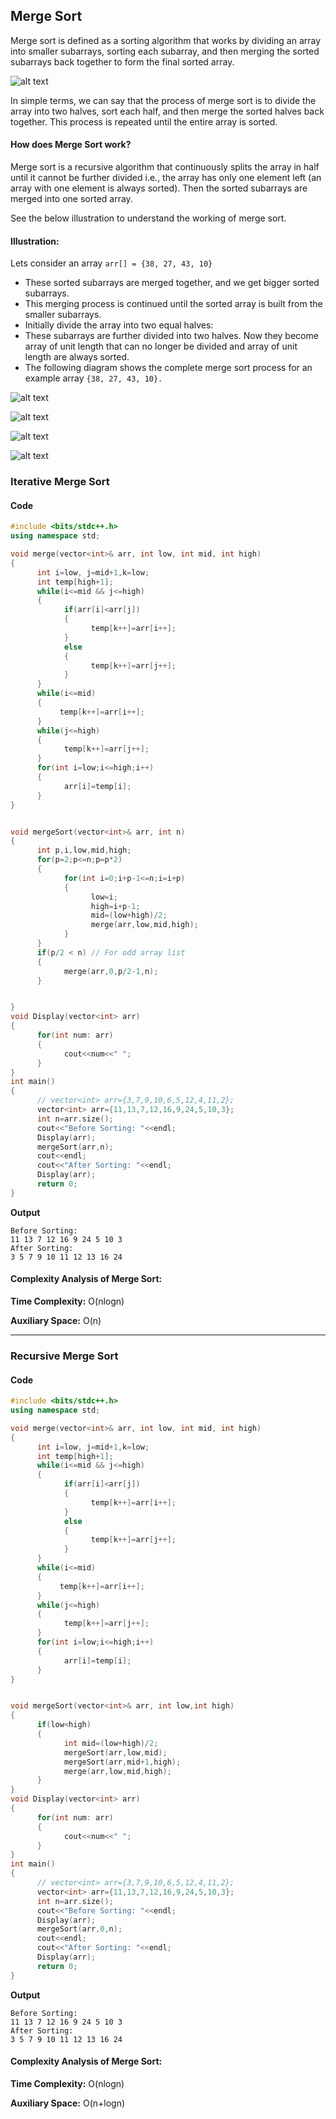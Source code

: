 ## Merge Sort

Merge sort is defined as a sorting algorithm that works by dividing an array into smaller subarrays, sorting each subarray, and then merging the sorted subarrays back together to form the final sorted array.


![alt text](../Image/Merge_Sort_1.png)

In simple terms, we can say that the process of merge sort is to divide the array into two halves, sort each half, and then merge the sorted halves back together. This process is repeated until the entire array is sorted.


#### How does Merge Sort work?
Merge sort is a recursive algorithm that continuously splits the array in half until it cannot be further divided i.e., the array has only one element left (an array with one element is always sorted). Then the sorted subarrays are merged into one sorted array.

See the below illustration to understand the working of merge sort.


#### Illustration:

Lets consider an array `arr[] = {38, 27, 43, 10}`

* These sorted subarrays are merged together, and we get bigger sorted subarrays.
* This merging process is continued until the sorted array is built from the smaller subarrays.
* Initially divide the array into two equal halves:
* These subarrays are further divided into two halves. Now they become array of unit length that can no longer be divided and array of unit length are always sorted.
* The following diagram shows the complete merge sort process for an example array `{38, 27, 43, 10}.` 

![alt text](../Image/Merge_Sort_2.png)

![alt text](../Image/Merge_Sort_3.png)

![alt text](../Image/Merge_Sort_4.png)

![alt text](../Image/Merge_Sort_5.png)


### Iterative Merge Sort

#### Code
```cpp
#include <bits/stdc++.h>
using namespace std;

void merge(vector<int>& arr, int low, int mid, int high) 
{
      int i=low, j=mid+1,k=low;
      int temp[high+1];
      while(i<=mid && j<=high)
      {
            if(arr[i]<arr[j])
            {
                  temp[k++]=arr[i++];
            }
            else
            {
                  temp[k++]=arr[j++];
            }
      }
      while(i<=mid)
      {
           temp[k++]=arr[i++]; 
      }
      while(j<=high)
      {
            temp[k++]=arr[j++];
      }
      for(int i=low;i<=high;i++)
      {
            arr[i]=temp[i];
      }
}


void mergeSort(vector<int>& arr, int n) 
{
      int p,i,low,mid,high;
      for(p=2;p<=n;p=p*2)
      {
            for(int i=0;i+p-1<=n;i=i+p)
            {
                  low=i;
                  high=i+p-1;
                  mid=(low+high)/2;
                  merge(arr,low,mid,high);
            }
      }
      if(p/2 < n) // For odd array list
      {
            merge(arr,0,p/2-1,n);
      }


}
void Display(vector<int> arr)
{
      for(int num: arr)
      {
            cout<<num<<" ";
      }
}
int main()
{
      // vector<int> arr={3,7,9,10,6,5,12,4,11,2};
      vector<int> arr={11,13,7,12,16,9,24,5,10,3};
      int n=arr.size();
      cout<<"Before Sorting: "<<endl;
      Display(arr);
      mergeSort(arr,n);
      cout<<endl;
      cout<<"After Sorting: "<<endl;
      Display(arr);
      return 0;
}
```

**Output**
``` 
Before Sorting: 
11 13 7 12 16 9 24 5 10 3 
After Sorting: 
3 5 7 9 10 11 12 13 16 24 
```



#### Complexity Analysis of Merge Sort:

**Time Complexity:** O(nlogn)

**Auxiliary Space:** O(n)



****

### Recursive Merge Sort

#### Code
```cpp
#include <bits/stdc++.h>
using namespace std;

void merge(vector<int>& arr, int low, int mid, int high) 
{
      int i=low, j=mid+1,k=low;
      int temp[high+1];
      while(i<=mid && j<=high)
      {
            if(arr[i]<arr[j])
            {
                  temp[k++]=arr[i++];
            }
            else
            {
                  temp[k++]=arr[j++];
            }
      }
      while(i<=mid)
      {
           temp[k++]=arr[i++]; 
      }
      while(j<=high)
      {
            temp[k++]=arr[j++];
      }
      for(int i=low;i<=high;i++)
      {
            arr[i]=temp[i];
      }
}


void mergeSort(vector<int>& arr, int low,int high) 
{
      if(low<high)
      {
            int mid=(low+high)/2;
            mergeSort(arr,low,mid);
            mergeSort(arr,mid+1,high);
            merge(arr,low,mid,high);
      }
}
void Display(vector<int> arr)
{
      for(int num: arr)
      {
            cout<<num<<" ";
      }
}
int main()
{
      // vector<int> arr={3,7,9,10,6,5,12,4,11,2};
      vector<int> arr={11,13,7,12,16,9,24,5,10,3};
      int n=arr.size();
      cout<<"Before Sorting: "<<endl;
      Display(arr);
      mergeSort(arr,0,n);
      cout<<endl;
      cout<<"After Sorting: "<<endl;
      Display(arr);
      return 0;
}
```

**Output**
``` 
Before Sorting: 
11 13 7 12 16 9 24 5 10 3 
After Sorting: 
3 5 7 9 10 11 12 13 16 24 
```



#### Complexity Analysis of Merge Sort:

**Time Complexity:** O(nlogn)

**Auxiliary Space:** O(n+logn)

